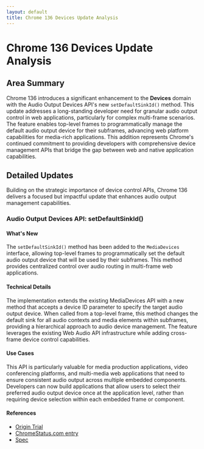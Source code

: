 ```yaml
---
layout: default
title: Chrome 136 Devices Update Analysis
---
```


# Chrome 136 Devices Update Analysis

## Area Summary

Chrome 136 introduces a significant enhancement to the **Devices** domain with the Audio Output Devices API's new `setDefaultSinkId()` method. This update addresses a long-standing developer need for granular audio output control in web applications, particularly for complex multi-frame scenarios. The feature enables top-level frames to programmatically manage the default audio output device for their subframes, advancing web platform capabilities for media-rich applications. This addition represents Chrome's continued commitment to providing developers with comprehensive device management APIs that bridge the gap between web and native application capabilities.

## Detailed Updates

Building on the strategic importance of device control APIs, Chrome 136 delivers a focused but impactful update that enhances audio output management capabilities.

### Audio Output Devices API: setDefaultSinkId()

#### What's New
The `setDefaultSinkId()` method has been added to the `MediaDevices` interface, allowing top-level frames to programmatically set the default audio output device that will be used by their subframes. This method provides centralized control over audio routing in multi-frame web applications.

#### Technical Details
The implementation extends the existing MediaDevices API with a new method that accepts a device ID parameter to specify the target audio output device. When called from a top-level frame, this method changes the default sink for all audio contexts and media elements within subframes, providing a hierarchical approach to audio device management. The feature leverages the existing Web Audio API infrastructure while adding cross-frame device control capabilities.

#### Use Cases
This API is particularly valuable for media production applications, video conferencing platforms, and multi-media web applications that need to ensure consistent audio output across multiple embedded components. Developers can now build applications that allow users to select their preferred audio output device once at the application level, rather than requiring device selection within each embedded frame or component.

#### References
- [Origin Trial](https://developer.chrome.com/origintrials/#/trials/active)
- [ChromeStatus.com entry](https://chromestatus.com/feature/5066644096548864)
- [Spec](https://webaudio.github.io/web-audio-api/#dom-mediadevices-setdefaultsinkid)